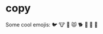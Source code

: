 # copy

Some cool emojis: :bird: :cow: :blowfish: :pouting_cat: :dog2: :whale: :panda_face: :raccoon:
